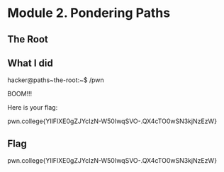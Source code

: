 # Module 2. Pondering Paths
## The Root
## What I did
hacker@paths~the-root:~$ /pwn

BOOM!!!

Here is your flag:

pwn.college{YIlFIXE0gZJYcIzN-W50IwqSVO-.QX4cTO0wSN3kjNzEzW}


## Flag
pwn.college{YIlFIXE0gZJYcIzN-W50IwqSVO-.QX4cTO0wSN3kjNzEzW}



